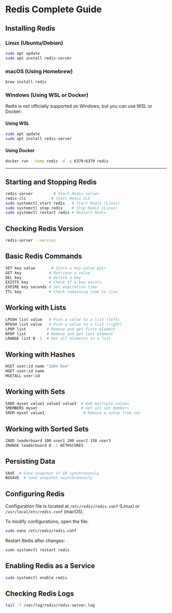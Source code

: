 # Redis Complete Guide

## Installing Redis

### Linux (Ubuntu/Debian)
```sh
sudo apt update
sudo apt install redis-server
```

### macOS (Using Homebrew)
```sh
brew install redis
```

### Windows (Using WSL or Docker)
Redis is not officially supported on Windows, but you can use WSL or Docker:

#### Using WSL
```sh
sudo apt update
sudo apt install redis-server
```

#### Using Docker
```sh
docker run --name redis -d -p 6379:6379 redis
```

---

## Starting and Stopping Redis

```sh
redis-server         # Start Redis server
redis-cli           # Start Redis CLI
sudo systemctl start redis   # Start Redis (Linux)
sudo systemctl stop redis    # Stop Redis (Linux)
sudo systemctl restart redis # Restart Redis
```

## Checking Redis Version
```sh
redis-server --version
```

## Basic Redis Commands

```sh
SET key value       # Store a key-value pair
GET key            # Retrieve a value
DEL key            # Delete a key
EXISTS key         # Check if a key exists
EXPIRE key seconds # Set expiration time
TTL key            # Check remaining time to live
```

## Working with Lists
```sh
LPUSH list value   # Push a value to a list (left)
RPUSH list value   # Push a value to a list (right)
LPOP list         # Remove and get first element
RPOP list         # Remove and get last element
LRANGE list 0 -1  # Get all elements in a list
```

## Working with Hashes
```sh
HSET user:id name "John Doe"
HGET user:id name
HGETALL user:id
```

## Working with Sets
```sh
SADD myset value1 value2 value3  # Add multiple values
SMEMBERS myset                   # Get all set members
SREM myset value1                 # Remove a value from set
```

## Working with Sorted Sets
```sh
ZADD leaderboard 100 user1 200 user2 150 user3
ZRANGE leaderboard 0 -1 WITHSCORES
```

## Persisting Data
```sh
SAVE  # Save snapshot of DB synchronously
BGSAVE  # Save snapshot asynchronously
```

## Configuring Redis
Configuration file is located at `/etc/redis/redis.conf` (Linux) or `/usr/local/etc/redis.conf` (macOS).

To modify configurations, open the file:
```sh
sudo nano /etc/redis/redis.conf
```
Restart Redis after changes:
```sh
sudo systemctl restart redis
```

## Enabling Redis as a Service
```sh
sudo systemctl enable redis
```

## Checking Redis Logs
```sh
tail -f /var/log/redis/redis-server.log
```

